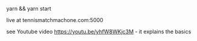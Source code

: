 yarn && yarn start

live at tennismatchmachone.com:5000

see Youtube video https://youtu.be/yhfW8WKjc3M - it explains the basics
